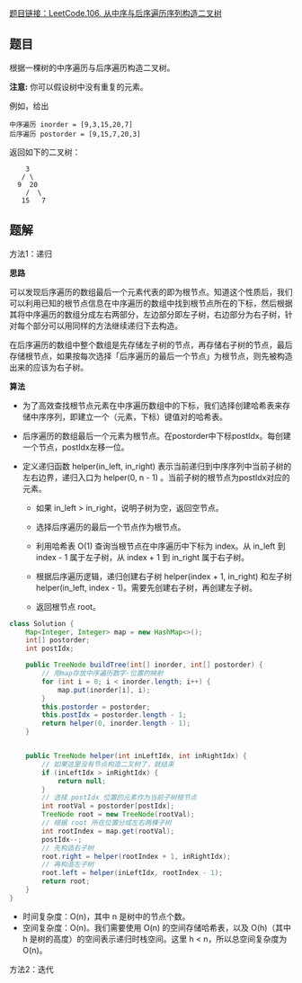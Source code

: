 [题目链接：LeetCode.106. 从中序与后序遍历序列构造二叉树](https://leetcode-cn.com/problems/construct-binary-tree-from-inorder-and-postorder-traversal/)

## 题目

根据一棵树的中序遍历与后序遍历构造二叉树。

**注意:**
你可以假设树中没有重复的元素。

例如，给出

```
中序遍历 inorder = [9,3,15,20,7]
后序遍历 postorder = [9,15,7,20,3]
```

返回如下的二叉树：

```
    3
   / \
  9  20
    /  \
   15   7
```

## 题解

方法1：递归

**思路**

可以发现后序遍历的数组最后一个元素代表的即为根节点。知道这个性质后，我们可以利用已知的根节点信息在中序遍历的数组中找到根节点所在的下标，然后根据其将中序遍历的数组分成左右两部分，左边部分即左子树，右边部分为右子树，针对每个部分可以用同样的方法继续递归下去构造。

在后序遍历的数组中整个数组是先存储左子树的节点，再存储右子树的节点，最后存储根节点，如果按每次选择「后序遍历的最后一个节点」为根节点，则先被构造出来的应该为右子树。

**算法**

* 为了高效查找根节点元素在中序遍历数组中的下标，我们选择创建哈希表来存储中序序列，即建立一个（元素，下标）键值对的哈希表。

* 后序遍历的数组最后一个元素为根节点。在postorder中下标postIdx。每创建一个节点，postIdx左移一位。

* 定义递归函数 helper(in_left, in_right) 表示当前递归到中序序列中当前子树的左右边界，递归入口为 helper(0, n - 1) 。当前子树的根节点为postIdx对应的元素。

  * 如果 in_left > in_right，说明子树为空，返回空节点。

  * 选择后序遍历的最后一个节点作为根节点。
  * 利用哈希表 O(1) 查询当根节点在中序遍历中下标为 index。从 in_left 到 index - 1 属于左子树，从 index + 1 到 in_right 属于右子树。

  * 根据后序遍历逻辑，递归创建右子树 helper(index + 1, in_right) 和左子树 helper(in_left, index - 1)。需要先创建右子树，再创建左子树。
  * 返回根节点 root。

```java
class Solution {
    Map<Integer, Integer> map = new HashMap<>();
    int[] postorder;
    int postIdx;

    public TreeNode buildTree(int[] inorder, int[] postorder) {
        // 用map存放中序遍历数字-位置的映射
        for (int i = 0; i < inorder.length; i++) {
            map.put(inorder[i], i);
        }
        this.postorder = postorder;
        this.postIdx = postorder.length - 1;
        return helper(0, inorder.length - 1);
    }


    public TreeNode helper(int inLeftIdx, int inRightIdx) {
        // 如果这里没有节点构造二叉树了，就结束
        if (inLeftIdx > inRightIdx) {
            return null;
        }
        // 选择 postIdx 位置的元素作为当前子树根节点
        int rootVal = postorder[postIdx];
        TreeNode root = new TreeNode(rootVal);
        // 根据 root 所在位置分成左右两棵子树
        int rootIndex = map.get(rootVal);
        postIdx--;
        // 先构造右子树
        root.right = helper(rootIndex + 1, inRightIdx);
        // 再构造左子树
        root.left = helper(inLeftIdx, rootIndex - 1);
        return root;
    }
}
```

* 时间复杂度：O(n)，其中 n 是树中的节点个数。
* 空间复杂度：O(n)。我们需要使用 O(n) 的空间存储哈希表，以及 O(h)（其中 h 是树的高度）的空间表示递归时栈空间。这里 h < n，所以总空间复杂度为 O(n)。

方法2：迭代

